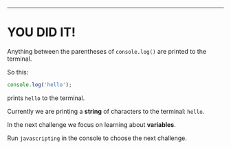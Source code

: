 ---

# YOU DID IT!

Anything between the parentheses of `console.log()` are printed to the terminal.

So this: 

```js
console.log('hello');
```

prints `hello` to the terminal.

Currently we are printing a **string** of characters to the terminal: `hello`.

In the next challenge we focus on learning about **variables**.

Run `javascripting` in the console to choose the next challenge.
